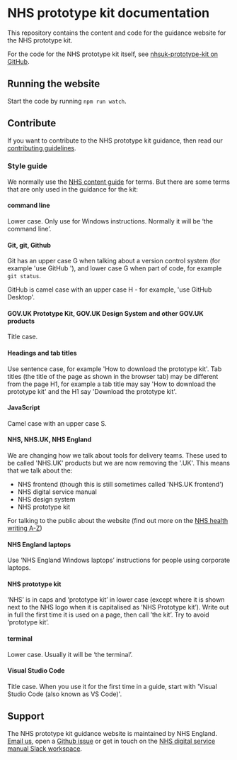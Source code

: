 # NHS prototype kit documentation

This repository contains the content and code for the guidance website for the NHS prototype kit.

For the code for the NHS prototype kit itself, see [nhsuk-prototype-kit on GitHub](https://github.com/nhsuk/nhsuk-prototype-kit).

## Running the website

Start the code by running `npm run watch`.

## Contribute

If you want to contribute to the NHS prototype kit guidance, then read our [contributing guidelines](CONTRIBUTING.md).

### Style guide

We normally use the [NHS content guide](https://service-manual.nhs.uk/content) for terms. But there are some terms that are only used in the guidance for the kit:

#### command line

Lower case. Only use for Windows instructions. Normally it will be ‘the command line’.

#### Git, git, Github

Git has an upper case G when talking about a version control system (for example 'use GitHub '), and lower case G when part of code, for example `git status`.

GitHub is camel case with an upper case H - for example, 'use GitHub Desktop'.


#### GOV.UK Prototype Kit, GOV.UK Design System and other GOV.UK products

Title case.

#### Headings and tab titles
Use sentence case, for example 'How to download the prototype kit'.
Tab titles (the title of the page as shown in the browser tab) may be different from the page H1, for example a tab title may say 'How to download the prototype kit' and the H1 say 'Download the prototype kit'.

#### JavaScript

Camel case with an upper case S.

#### NHS, NHS.UK, NHS England


We are changing how we talk about tools for delivery teams. These used to be called 'NHS.UK' products but we are now removing the '.UK'. This means that we talk about the:

* NHS frontend (though this is still sometimes called 'NHS.UK frontend')
* NHS digital service manual
* NHS design system
* NHS prototype kit

For talking to the public about the website (find out more on the [NHS health writing A-Z](https://service-manual.nhs.uk/content/a-to-z-of-nhs-health-writing#N))


#### NHS England laptops

Use ‘NHS England Windows laptops’ instructions for people using corporate laptops.

#### NHS prototype kit

‘NHS’ is in caps and ‘prototype kit’ in lower case (except where it is shown next to the NHS logo when it is capitalised as ‘NHS Prototype kit’). Write out in full the first time it is used on a page, then call ’the kit’. Try to avoid ‘prototype kit’.

#### terminal

Lower case. Usually it will be ‘the terminal’.

#### Visual Studio Code

Title case. When you use it for the first time in a guide, start with 'Visual Studio Code (also known as VS Code)'.


## Support

The NHS prototype kit guidance website is maintained by NHS England. [Email us](<mailto:[england.service-manual@nhs.net](mailto:england.service-manual@nhs.net)>), open a [Github issue](https://github.com/nhsuk/nhsuk.service-manual.prototype-kit.docs/issues/new) or get in touch on the [NHS digital service manual Slack workspace](https://join.slack.com/t/nhs-service-manual/shared_invite/enQtNTIyOTEyNjU3NDkyLTk4NDQ3YzkwYzk1Njk5YjAxYTI5YTVkZmUxMGQ0ZjA3NjMyM2ZkNjBlMWMxODVjZjYzNzg1ZmU4MWY1NmE2YzE).
